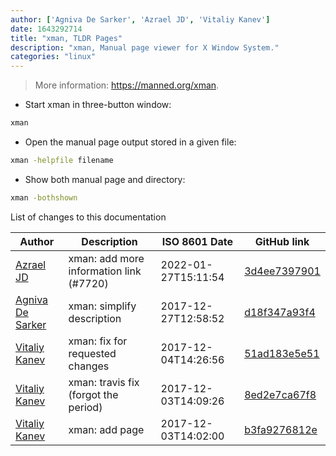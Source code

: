 ```yaml
---
author: ['Agniva De Sarker', 'Azrael JD', 'Vitaliy Kanev']
date: 1643292714
title: "xman, TLDR Pages"
description: "xman, Manual page viewer for X Window System."
categories: "linux"
---
```

> More information: <https://manned.org/xman>.

- Start xman in three-button window:

```bash
xman
```

- Open the manual page output stored in a given file:

```bash
xman -helpfile filename
```

- Show both manual page and directory:

```bash
xman -bothshown
```
List of changes to this documentation


Author | Description | ISO 8601 Date | GitHub link
------|-----|-----|-----
[Azrael JD](mailto:94840719+azraeljd@users.noreply.github.com) | xman: add more information link (#7720) | 2022-01-27T15:11:54 | [3d4ee7397901](https://github.com/tldr-pages/tldr/commit/3d4ee7397901f920d9cc2b4e3cc5337e00ec5bf7)
[Agniva De Sarker](mailto:agnivade@yahoo.co.in) | xman: simplify description | 2017-12-27T12:58:52 | [d18f347a93f4](https://github.com/tldr-pages/tldr/commit/d18f347a93f479dae35839de71cc922727b38a56)
[Vitaliy Kanev](mailto:vitalgit@list.ru) | xman: fix for requested changes | 2017-12-04T14:26:56 | [51ad183e5e51](https://github.com/tldr-pages/tldr/commit/51ad183e5e519dbb0d542539ccd04847e2795918)
[Vitaliy Kanev](mailto:vitalgit@list.ru) | xman: travis fix (forgot the period) | 2017-12-03T14:09:26 | [8ed2e7ca67f8](https://github.com/tldr-pages/tldr/commit/8ed2e7ca67f86017f0cfcbaf43995d35bbaec98e)
[Vitaliy Kanev](mailto:vitalgit@list.ru) | xman: add page | 2017-12-03T14:02:00 | [b3fa9276812e](https://github.com/tldr-pages/tldr/commit/b3fa9276812e80c18f53a7487a4d9bf66ffc3d80)

